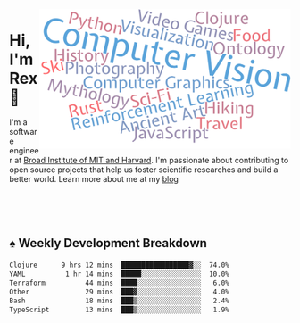 <img src="https://raw.githubusercontent.com/rexwangcc/rexwangcc/master/myself.png" alt="Rex!" width="450" height="250" align="right">

# Hi, I'm Rex 👋

I'm a software engineer at [Broad Institute of MIT and Harvard](https://www.broadinstitute.org/). I'm passionate about contributing to open source projects that help us foster scientific researches and build a better world. Learn more about me at my [blog](https://rexwang.cc)

<br>
<br>
<br>

<table>
<tr valign="top" width="50%">
<!-- <td > -->

## ♠ Weekly Development Breakdown

<!-- code_time starts -->

```text
Clojure      9 hrs 12 mins  █████████████████▓░░  74.0%
YAML          1 hr 14 mins  █████░░░░░░░░░░░░░░░  10.0%
Terraform          44 mins  ████░░░░░░░░░░░░░░░░   6.0%
Other              29 mins  ███▓░░░░░░░░░░░░░░░░   4.0%
Bash               18 mins  ███▒░░░░░░░░░░░░░░░░   2.4%
TypeScript         13 mins  ███▒░░░░░░░░░░░░░░░░   1.9%
```

<!-- code_time ends -->

<!-- Placeholder for my Game statuses -->

<!-- <td valign="top" width="50%">

#### ♦ My Personal Progress

</td> -->

</tr>
</table>
